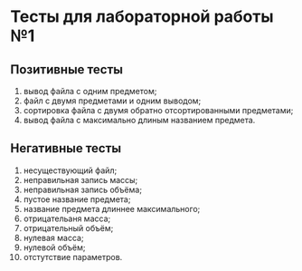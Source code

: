 # Тесты для лабораторной работы №1
## Позитивные тесты
1. вывод файла с одним предметом;
2. файл с двумя предметами и одним выводом;
3. сортировка файла с двумя обратно отсортированными предметами;
4. вывод файла с максимально длиным названием предмета.
## Негативные тесты
1. несуществующий файл;
2. неправильная запись массы;
3. неправильная запись объёма;
4. пустое название предмета;
5. название предмета длиннее максимального;
6. отрицательаня масса;
7. отрицательный объём;
8. нулевая масса;
9. нулевой объём;
10. отстутствие параметров.